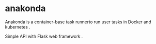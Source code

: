 # anakonda

Anakonda is a container-base task runnerto run user tasks in Docker and kubernetes .

Simple API with Flask web framework .


